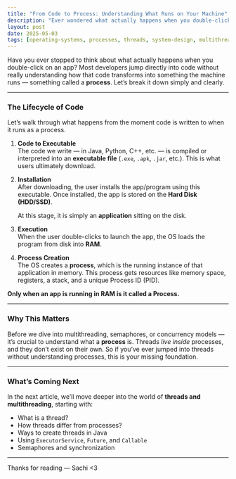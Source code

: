 ```yaml
---
title: "From Code to Process: Understanding What Runs on Your Machine"
description: "Ever wondered what actually happens when you double-click an app? Let’s understand how code becomes a running process on your machine, explained in simple terms."
layout: post
date: 2025-05-03
tags: [operating-systems, processes, threads, system-design, multithreading]
---
```


Have you ever stopped to think about what actually happens when you double-click on an app? Most developers jump directly into code without really understanding how that code transforms into something the machine runs — something called a **process**. Let’s break it down simply and clearly.

---

###  The Lifecycle of Code

Let’s walk through what happens from the moment code is written to when it runs as a process.

1. **Code to Executable**  
   The code we write — in Java, Python, C++, etc. — is compiled or interpreted into an **executable file** (`.exe`, `.apk`, `.jar`, etc.). This is what users ultimately download.

2. **Installation**  
   After downloading, the user installs the app/program using this executable. Once installed, the app is stored on the **Hard Disk (HDD/SSD)**.

   At this stage, it is simply an **application** sitting on the disk.

3. **Execution**  
   When the user double-clicks to launch the app, the OS loads the program from disk into **RAM**.

4. **Process Creation**  
   The OS creates a **process**, which is the running instance of that application in memory. This process gets resources like memory space, registers, a stack, and a unique Process ID (PID).

 **Only when an app is running in RAM is it called a Process.**

---

###  Why This Matters

Before we dive into multithreading, semaphores, or concurrency models — it’s crucial to understand what a **process** is. Threads _live inside_ processes, and they don’t exist on their own. So if you’ve ever jumped into threads without understanding processes, this is your missing foundation.

---

###  What’s Coming Next

In the next article, we’ll move deeper into the world of **threads and multithreading**, starting with:

- What is a thread?
- How threads differ from processes?
- Ways to create threads in Java
- Using `ExecutorService`, `Future`, and `Callable`
- Semaphores and synchronization

---

Thanks for reading —
Sachi <3